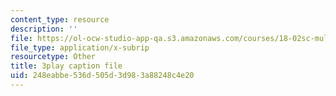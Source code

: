 ```yaml
---
content_type: resource
description: ''
file: https://ol-ocw-studio-app-qa.s3.amazonaws.com/courses/18-02sc-multivariable-calculus-fall-2010/248eabbe536d505d3d983a88248c4e20_G534bz09B4A.srt
file_type: application/x-subrip
resourcetype: Other
title: 3play caption file
uid: 248eabbe-536d-505d-3d98-3a88248c4e20
---
```

